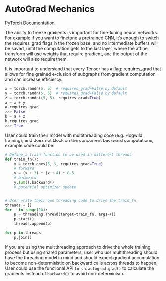 # AutoGrad Mechanics

[PyTorch Documentation.](https://pytorch.org/docs/stable/notes/autograd.html) 

The ability to freeze gradients is important for fine-tuning neural networks. For example if you want to finetune a pretrained CNN, it’s enough to switch the requires_grad flags in the frozen base, and no intermediate buffers will be saved, until the computation gets to the last layer, where the affine transform will use weights that require gradient, and the output of the network will also require them.


It is important to understand that every Tensor has a flag: requires_grad that allows for fine grained exclusion of subgraphs from gradient computation and can increase efficiency.
```python
x = torch.randn(5, 5)  # requires_grad=False by default
y = torch.randn(5, 5)  # requires_grad=False by default
z = torch.randn((5, 5), requires_grad=True)
a = x + y
a.requires_grad
>>> False
b = a + z
b.requires_grad
>>> True
```


User could train their model with multithreading code (e.g. Hogwild training), and does not block on the concurrent backward computations, example code could be:
```python
# Define a train function to be used in different threads
def train_fn():
    x = torch.ones(5, 5, requires_grad=True)
    # forward
    y = (x + 3) * (x + 4) * 0.5
    # backward
    y.sum().backward()
    # potential optimizer update


# User write their own threading code to drive the train_fn
threads = []
for _ in range(10):
    p = threading.Thread(target=train_fn, args=())
    p.start()
    threads.append(p)

for p in threads:
    p.join()
```

If you are using the multithreading approach to drive the whole training process but using shared parameters, user who use multithreading should have the threading model in mind and should expect gradient accumulation to become non-deterministic on backward calls across threads to happen. User could use the functional API `torch.autograd.grad()` to calculate the gradients instead of `backward()` to avoid non-determinism.

